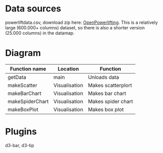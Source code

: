 Data sources
======================

powerliftdata.csv, download zip here: [OpenPowerlifting](https://www.openpowerlifting.org/data.html). This is a relatively large (600.000+ columns) dataset, so there is also a shorter version (25.000 columns) in the datamap.

Diagram
======================

| Function name  | Location       | Function    |
| ------------- | ------------- | ------------ |
| getData       | main          | Unloads data  |
| makeScatter   | Visualisation  | Makes scatterplort |
| makeBarChart  | Visualisation  | Makes bar chart |
| makeSpiderChart | Visualisation | Makes spider chart |
| makeBoxPlot | Visualisation | Makes box plot |

Plugins
======================

d3-bar, d3-tip
